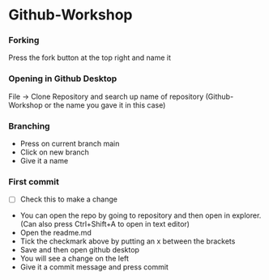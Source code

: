 # Github-Workshop
### Forking
Press the fork button at the top right and name it

### Opening in Github Desktop
File -> Clone Repository and search up name of repository (Github-Workshop or the name you gave it in this case)

### Branching
* Press on current branch main
* Click on new branch
* Give it a name

### First commit
- [ ] Check this to make a change

* You can open the repo by going to repository and then open in explorer. (Can also press Ctrl+Shift+A to open in text editor)
* Open the readme.md
* Tick the checkmark above by putting an x between the brackets
* Save and then open github desktop
* You will see a change on the left
* Give it a commit message and press commit

### 
